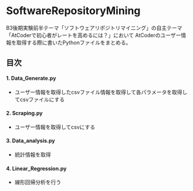 # SoftwareRepositoryMining

B3後期実験前半テーマ「ソフトウェアリポジトリマイニング」の自主テーマ「AtCoderで初心者がレートを高めるには？」において
AtCoderのユーザー情報を取得する際に書いたPythonファイルをまとめる。
## 目次

#### 1. Data_Generate.py
- ユーザー情報を取得したcsvファイル情報を取得して各パラメータを取得してcsvファイルにする

#### 2. Scraping.py
- ユーザー情報を取得してcsvにする

#### 3. Data_analysis.py
- 統計情報を取得

#### 4. Linear_Regression.py
- 線形回帰分析を行う

